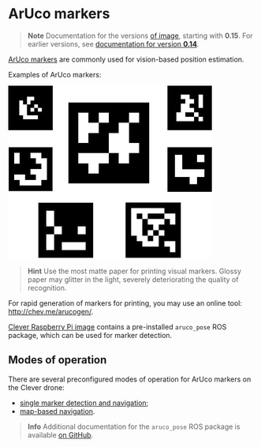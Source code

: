 # ArUco markers

> **Note** Documentation for the versions [of image](image.md), starting with **0.15**. For earlier versions, see [documentation for version **0.14**](https://github.com/CopterExpress/clever/blob/v0.14/docs/ru/aruco.md).

[ArUco markers](https://docs.opencv.org/3.2.0/d5/dae/tutorial_aruco_detection.html) are commonly used for vision-based position estimation.

Examples of ArUco markers:

![ArUco markers](../assets/markers.jpg)

> **Hint** Use the most matte paper for printing visual markers. Glossy paper may glitter in the light, severely deteriorating the quality of recognition.

For rapid generation of markers for printing, you may use an online tool: http://chev.me/arucogen/.

[Clever Raspberry Pi image](microsd_images.md) contains a pre-installed `aruco_pose` ROS package, which can be used for marker detection.

## Modes of operation

There are several preconfigured modes of operation for ArUco markers on the Clever drone:

* [single marker detection and navigation](aruco_marker.md);
* [map-based navigation](aruco_map.md).

> **Info** Additional documentation for the `aruco_pose` ROS package is available [on GitHub](https://github.com/CopterExpress/clever/blob/master/aruco_pose/README.md).
